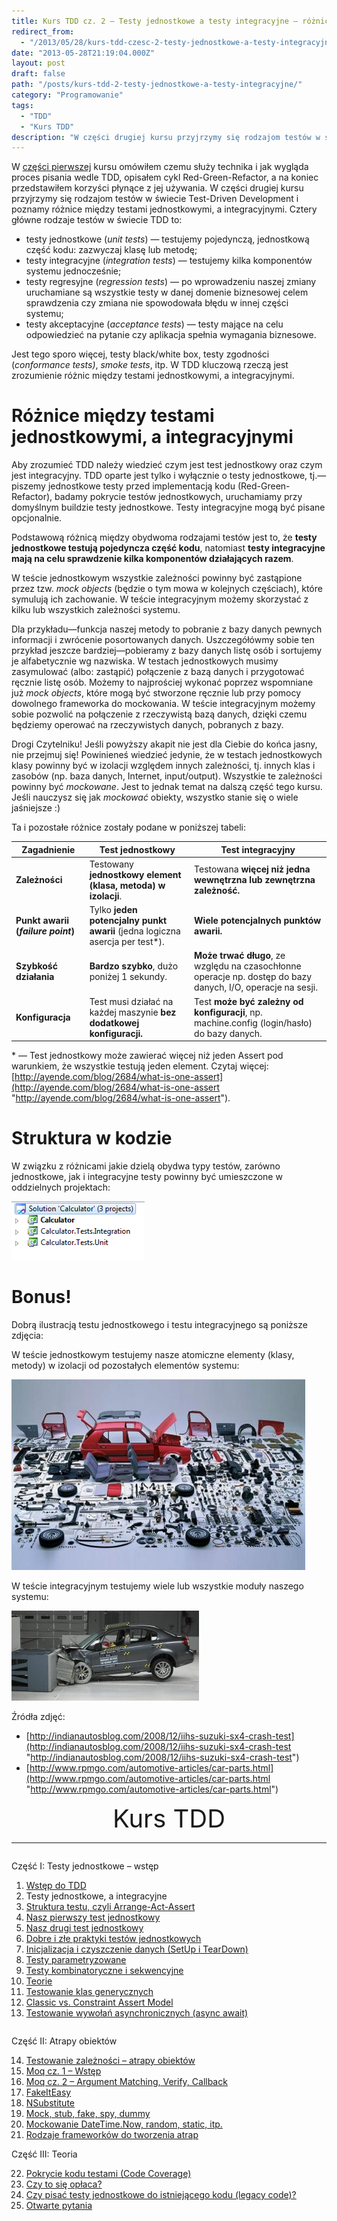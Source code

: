```yaml
---
title: Kurs TDD cz. 2 — Testy jednostkowe a testy integracyjne — różnice
redirect_from: 
  - "/2013/05/28/kurs-tdd-czesc-2-testy-jednostkowe-a-testy-integracyjne/"
date: "2013-05-28T21:19:04.000Z"
layout: post
draft: false
path: "/posts/kurs-tdd-2-testy-jednostkowe-a-testy-integracyjne/"
category: "Programowanie"
tags:
  - "TDD"
  - "Kurs TDD"
description: "W części drugiej kursu przyjrzymy się rodzajom testów w świecie Test-Driven Development i poznamy różnice między testami jednostkowymi, a integracyjnymi."
---
```


W [części pierwszej](/posts/kurs-tdd-1-wstep/ "części pierwszej") kursu omówiłem czemu służy technika i jak wygląda proces pisania wedle TDD, opisałem cykl Red-Green-Refactor, a na koniec przedstawiłem korzyści płynące z jej używania. W części drugiej kursu przyjrzymy się rodzajom testów w świecie Test-Driven Development i poznamy różnice między testami jednostkowymi, a integracyjnymi. Cztery główne rodzaje testów w świecie TDD to:

*   testy jednostkowe (_unit tests_) — testujemy pojedynczą, jednostkową część kodu: zazwyczaj klasę lub metodę;
*   testy integracyjne (_integration tests_) — testujemy kilka komponentów systemu jednocześnie;
*   testy regresyjne (_regression tests_) — po wprowadzeniu naszej zmiany uruchamiane są wszystkie testy w danej domenie biznesowej celem sprawdzenia czy zmiana nie spowodowała błędu w innej części systemu;
*   testy akceptacyjne (_acceptance tests_) — testy mające na celu odpowiedzieć na pytanie czy aplikacja spełnia wymagania biznesowe.

Jest tego sporo więcej, testy black/white box, testy zgodności (_conformance tests)_, _smoke tests_, itp. W TDD kluczową rzeczą jest zrozumienie różnic między testami jednostkowymi, a integracyjnymi.

# Różnice między testami jednostkowymi, a integracyjnymi

Aby zrozumieć TDD należy wiedzieć czym jest test jednostkowy oraz czym jest integracyjny. TDD oparte jest tylko i wyłącznie o testy jednostkowe, tj.—piszemy jednostkowe testy przed implementacją kodu (Red-Green-Refactor), badamy pokrycie testów jednostkowych, uruchamiamy przy domyślnym buildzie testy jednostkowe. Testy integracyjne mogą być pisane opcjonalnie.

Podstawową różnicą między obydwoma rodzajami testów jest to, że **testy jednostkowe testują pojedyncza część kodu**, natomiast **testy integracyjne mają na celu sprawdzenie kilka komponentów działających razem**.

W teście jednostkowym wszystkie zależności powinny być zastąpione przez tzw. _mock objects_ (będzie o tym mowa w kolejnych częściach), które symulują ich zachowanie. W teście integracyjnym możemy skorzystać z kilku lub wszystkich zależności systemu.

Dla przykładu—funkcja naszej metody to pobranie z bazy danych pewnych informacji i zwrócenie posortowanych danych. Uszczegółówmy sobie ten przykład jeszcze bardziej—pobieramy z bazy danych listę osób i sortujemy je alfabetycznie wg nazwiska. W testach jednostkowych musimy zasymulować (albo: zastąpić) połączenie z bazą danych i przygotować ręcznie listę osób. Możemy to najprościej wykonać poprzez wspomniane już _mock objects_, które mogą być stworzone ręcznie lub przy pomocy dowolnego frameworka do mockowania. W teście integracyjnym możemy sobie pozwolić na połączenie z rzeczywistą bazą danych, dzięki czemu będziemy operować na rzeczywistych danych, pobranych z bazy.

Drogi Czytelniku! Jeśli powyższy akapit nie jest dla Ciebie do końca jasny, nie przejmuj się! Powinieneś wiedzieć jedynie, że w testach jednostkowych klasy powinny być w izolacji względem innych zależności, tj. innych klas i zasobów (np. baza danych, Internet, input/output). Wszystkie te zależności powinny być _mockowane_. Jest to jednak temat na dalszą część tego kursu. Jeśli nauczysz się jak _mockować_ obiekty, wszystko stanie się o wiele jaśniejsze :)

Ta i pozostałe różnice zostały podane w poniższej tabeli:

| Zagadnienie | Test jednostkowy | Test integracyjny |
|-------------|------------------|-------------------|
| **Zależności** | Testowany **jednostkowy element (klasa, metoda) w izolacji**. | Testowana **więcej niż jedna wewnętrzna lub zewnętrzna zależność.** |
| **Punkt awarii (_failure point_)** | Tylko **jeden potencjalny punkt awarii** (jedna logiczna asercja per test*). | **Wiele potencjalnych punktów awarii.** |
| **Szybkość działania** | **Bardzo szybko**, dużo poniżej 1 sekundy. | **Może trwać długo**, ze względu na czasochłonne operacje np. dostęp do bazy danych, I/O, operacje na sesji.
| **Konfiguracja** | Test musi działać na każdej maszynie **bez dodatkowej konfiguracji.** | Test **może być zależny od konfiguracji**, np. machine.config (login/hasło) do bazy danych.

\* — Test jednostkowy może zawierać więcej niż jeden Assert pod warunkiem, że wszystkie testują jeden element. Czytaj więcej: [http://ayende.com/blog/2684/what-is-one-assert](http://ayende.com/blog/2684/what-is-one-assert "http://ayende.com/blog/2684/what-is-one-assert").

# Struktura w kodzie

W związku z różnicami jakie dzielą obydwa typy testów, zarówno jednostkowe, jak i integracyjne testy powinny być umieszczone w oddzielnych projektach: 

![solution](ed3218cd-f05e-4116-a534-d13e772c971a.png)

# Bonus!

Dobrą ilustracją testu jednostkowego i testu integracyjnego są poniższe zdjęcia:

W teście jednostkowym testujemy nasze atomiczne elementy (klasy, metody) w izolacji od pozostałych elementów systemu:

![Unit Test](814b2a81-0f4c-4da0-8727-9cdb0940c194.jpg "test jednostkowy")

W teście integracyjnym testujemy wiele lub wszystkie moduły naszego systemu:

![IntegrationTest](addc32e6-a4f9-48d6-83bb-7475e39ac6b0.jpg "test integracyjny")

Źródła zdjęć: 

* [http://indianautosblog.com/2008/12/iihs-suzuki-sx4-crash-test](http://indianautosblog.com/2008/12/iihs-suzuki-sx4-crash-test "http://indianautosblog.com/2008/12/iihs-suzuki-sx4-crash-test")
* [http://www.rpmgo.com/automotive-articles/car-parts.html](http://www.rpmgo.com/automotive-articles/car-parts.html "http://www.rpmgo.com/automotive-articles/car-parts.html")


<!-- tdd-course-infobox-start -->
<div class="boxBorder">

<div style="text-align: center; font-size: 40px">Kurs TDD</div>

----

<div class="row">
<div class="column">

Część I: Testy jednostkowe – wstęp

1. [Wstęp do TDD](/posts/kurs-tdd-1-wstep/)
2. Testy jednostkowe, a integracyjne
3. [Struktura testu, czyli Arrange-Act-Assert](/posts/kurs-tdd-3-struktura-test-czyli-arrange-act-assert)
4. [Nasz pierwszy test jednostkowy](/posts/kurs-tdd-4-nasz-pierwszy-test-jednostkowy)
5. [Nasz drugi test jednostkowy](/posts/kurs-tdd-5-nasz-drugi-test-jednostkowy)
6. [Dobre i złe praktyki testów jednostkowych](/posts/kurs-tdd-6-dobre-i-zle-praktyki-testow-jednostkowych)
7. [Inicjalizacja i czyszczenie danych (SetUp i TearDown)](/posts/kurs-tdd-7-inicjalizacja-i-czyszczenie-danych-setup-i-teardown/)
8. [Testy parametryzowane](/posts/kurs-tdd-8-testy-parametryzowane)
9. [Testy kombinatoryczne i sekwencyjne](/posts/kurs-tdd-9-testy-kombinatoryczne-i-sekwencyjne)
10. [Teorie](/posts/kurs-tdd-10-teorie)
11. [Testowanie klas generycznych](/posts/kurs-tdd-11-testowanie-klas-generycznych)
12. [Classic vs. Constraint Assert Model](/posts/kurs-tdd-12-classic-vs-constraint-assert-model)
13. [Testowanie wywołań asynchronicznych (async await)](/posts/kurs-tdd-13-testowanie-wywolan-asynchronicznych-async-await)

</div>

<div class="column">

Część II: Atrapy obiektów

14. [Testowanie zależności – atrapy obiektów](/posts/kurs-tdd-14-testowanie-zaleznosci-atrapy-obiektow)
2. [Moq cz. 1 – Wstęp](/posts/kurs-tdd-15-wstep-do-moq)
3. [Moq cz. 2 – Argument Matching, Verify, Callback](/posts/kurs-tdd-16-zaawansowane-techniki-moq-argument-matching-verify-callback)
4. [FakeItEasy](/posts/kurs-tdd-17-fakeiteasy)
5. [NSubstitute](/posts/kurs-tdd-18-nsubstitute)
6. [Mock, stub, fake, spy, dummy](/posts/kurs-tdd-19-mock-stub-fake-spy-dummy)
7. [Mockowanie DateTime.Now, random, static, itp.](/posts/kurs-tdd-20-mockowanie-datetime-now-random-static-itp)
8. [Rodzaje frameworków do tworzenia atrap](/posts/kurs-tdd-21-rodzaje-frameworkow-do-tworzenia-atrap/)

Część III: Teoria

22. [Pokrycie kodu testami (Code Coverage)](/posts/kurs-tdd-22-pokrycie-kodu-testami-code-coverage/)
1. [Czy to się opłaca?](/posts/kurs-tdd-23-czy-to-sie-oplaca/)
1. [Czy pisać testy jednostkowe do istniejącego kodu (legacy code)?](/posts/kurs-tdd-24-czy-pisac-testy-jednostkowe-do-istniejacego-kodu-legacy-code/)
1. [Otwarte pytania](/posts/kurs-tdd-25-otwarte-pytania/)

</div>
</div>
</div>
<!-- tdd-course-infobox-end -->